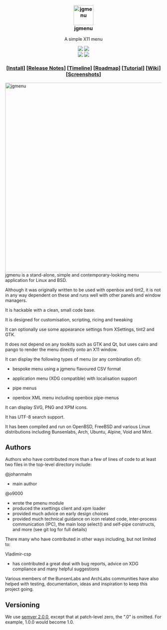 <h3 align="center"><img src="https://i.imgur.com/l8uaBVi.png" alt="jgmenu" height="64px"><br />jgmenu </h3>
<p align="center">A simple X11 menu</p>

<p align="center"> <img
src="https://img.shields.io/github/license/johanmalm/jgmenu.svg" /> <a
href="https://www.codacy.com/app/johanmalm/jgmenu?utm_source=github.com&amp;utm_medium=referral&amp;utm_content=johanmalm/jgmenu&amp;utm_campaign=Badge_Grade"><img src="https://api.codacy.com/project/badge/Grade/a154619f17924fcd8ec2be8f338da063" /></a> <br /> <a
href="https://repology.org/metapackage/jgmenu/versions"><img src="https://repology.org/badge/tiny-repos/jgmenu.svg" /></a> <a
href="https://repology.org/metapackage/jgmenu/versions"><img src="https://repology.org/badge/latest-versions/jgmenu.svg"></a> </p>

<h3 align="center">[<a
href="INSTALL.md">Install</a>] [<a
href="https://github.com/johanmalm/jgmenu/tree/master/docs/relnotes">Release&nbsp;Notes</a>] [<a
href="https://github.com/johanmalm/jgmenu/wiki/Timeline">Timeline</a>] [<a
href="https://github.com/johanmalm/jgmenu/wiki/Roadmap">Roadmap</a>] [<a
href="docs/manual/jgmenututorial.7.md">Tutorial</a>] [<a
href="https://github.com/johanmalm/jgmenu/wiki">Wiki</a>] [<a
href="https://github.com/johanmalm/jgmenu/wiki/Screenshots">Screenshots</a>]</h3>

<img src="https://i.imgur.com/O3E84L3.png" alt="jgmenu" align="right" height="610px" width="512px">

jgmenu is a stand-alone, simple and contemporary-looking menu application for Linux and BSD.

Although it was originally written to be used with openbox and tint2, it is not in any way dependent on these and runs well with other panels and window managers.

It is hackable with a clean, small code base.

It is designed for customisation, scripting, ricing and tweaking

It can optionally use some appearance settings from XSettings, tint2 and GTK.

It does not depend on any toolkits such as GTK and Qt, but uses cairo and pango to render the menu directly onto an X11 window.

It can display the following types of menu (or any combination of):

- bespoke menu using a jgmenu flavoured CSV format

- application menu (XDG compatible) with localisation support

- pipe menus

- openbox XML menu including openbox pipe-menus

It can display SVG, PNG and XPM icons.

It has UTF-8 search support.

It has been compiled and run on OpenBSD, FreeBSD and various Linux distributions including Bunsenlabs, Arch, Ubuntu, Alpine, Void and Mint.

Authors
-------

Authors who have contributed more than a few of lines of code to at least two files in the top-level directory include:

@johanmalm
  - main author

@o9000
  - wrote the pmenu module
  - produced the xsettings client and xpm loader
  - provided much advice on early design choices
  - provided much technical guidance on icon related code, inter-process communication (IPC), the main loop select() and self-pipe constructs, and more (see git log for full details)

There many who have contributed in other ways including, but not limited to:

Vladimir-csp

  - has contributed a great deal with bug reports, advice on XDG compliance and many helpful suggestions

Various members of the BunsenLabs and ArchLabs communities have also helped with testing, documentation, ideas and inspiration to keep this project going.

Versioning
----------

We use [semver 2.0.0](http://www.semver.org), except that at patch-level zero, the ".0" is omitted. For example, 1.0.0 would become 1.0.



